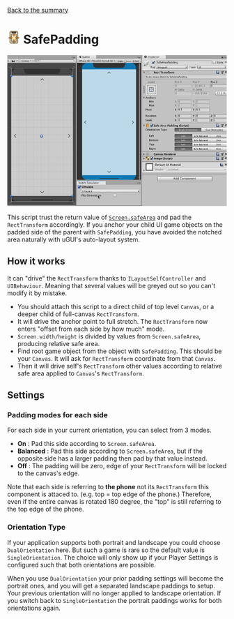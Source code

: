 [Back to the summary](../Components.md)

# <img src="../../Icons/SafeAreaPaddingIcon.png" width="30"> SafePadding

![screenshot](../images/ssSafePad.gif)

This script trust the return value of [`Screen.safeArea`](https://docs.unity3d.com/ScriptReference/Screen-safeArea.html) and pad the `RectTransform` accordingly. If you anchor your child UI game objects on the padded side of the parent with `SafePadding`, you have avoided the notched area naturally with uGUI's auto-layout system.

## How it works

It can "drive" the `RectTransform` thanks to `ILayoutSelfController` and `UIBehaviour`. Meaning that several values will be greyed out so you can't modify it by mistake.

- You should attach this script to a direct child of top level `Canvas`, or a deeper child of full-canvas `RectTransform`.
- It will drive the anchor point to full stretch. The `RectTransform` now enters "offset from each side by how much" mode.
- `Screen.width/height` is divided by values from `Screen.safeArea`, producing relative safe area.
- Find root game object from the object with `SafePadding`. This should be your `Canvas`. It will ask for `RectTransform` coordinate from that `Canvas`.
- Then it will drive self's `RectTransform` other values according to relative safe area applied to `Canvas`'s `RectTransform`.

## Settings 

### Padding modes for each side

For each side in your current orientation, you can select from 3 modes.

- **On** : Pad this side according to `Screen.safeArea`.
- **Balanced** : Pad this side according to `Screen.safeArea`, but if the opposite side has a larger padding then pad by that value instead.
- **Off** : The padding will be zero, edge of your `RectTransform` will be locked to the canvas's edge.

Note that each side is referring to **the phone** not its `RectTransform` this component is attaced to. (e.g. top = top edge of the phone.) Therefore, even if the entire canvas is rotated 180 degree, the "top" is still referring to the top edge of the phone.

### Orientation Type

If your application supports both portrait and landscape you could choose `DualOrientation` here. But such a game is rare so the default value is `SingleOrientation`. The choice will only show up if your Player Settings is configured such that both orientations are possible.

When you use `DualOrientation` your prior padding settings will become the portrait ones, and you will get a separated landscape paddings to setup. Your previous orientation will no longer applied to landscape orientation. If you switch back to `SingleOrientation` the portrait paddings works for both orientations again.
